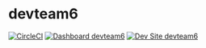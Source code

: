 # devteam6

[![CircleCI](https://circleci.com/gh/michael-responsify/devteam6.svg?style=shield)](https://circleci.com/gh/michael-responsify/devteam6)
[![Dashboard devteam6](https://img.shields.io/badge/dashboard-devteam6-yellow.svg)](https://dashboard.pantheon.io/sites/2ebffc7f-4aac-48b8-a6cb-cfc31e448620#dev/code)
[![Dev Site devteam6](https://img.shields.io/badge/site-devteam6-blue.svg)](http://dev-devteam6.pantheonsite.io/)